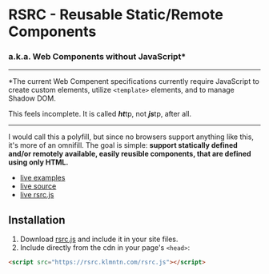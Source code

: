 # RSRC - Reusable Static/Remote Components
### a.k.a. Web Components without JavaScript*
---

*The current Web Compenent specifications currently require JavaScript to create custom elements, utilize `<template>` elements, and to manage Shadow DOM.

This feels incomplete. It is called ***ht***tp, not ***js***tp, after all.

---

I would call this a polyfill, but since no browsers support anything like this, it's more of an omnifill. The goal is simple: **support statically defined and/or remotely available, easily reusible components, that are defined using only HTML.**

 - [live examples](https://rsrc.klmntn.com/examples)
 - [live source](https://rsrc.klmntn.com/_src)
 - [live rsrc.js](https://rsrc.klmntn.com/rsrc.js)

## Installation

 1. Download [rsrc.js](https://rsrc.klmntn.com/rsrc.js) and include it in your site files.
 2. Include directly from the cdn in your page's `<head>`:
```html
<script src="https://rsrc.klmntn.com/rsrc.js"></script>
```

